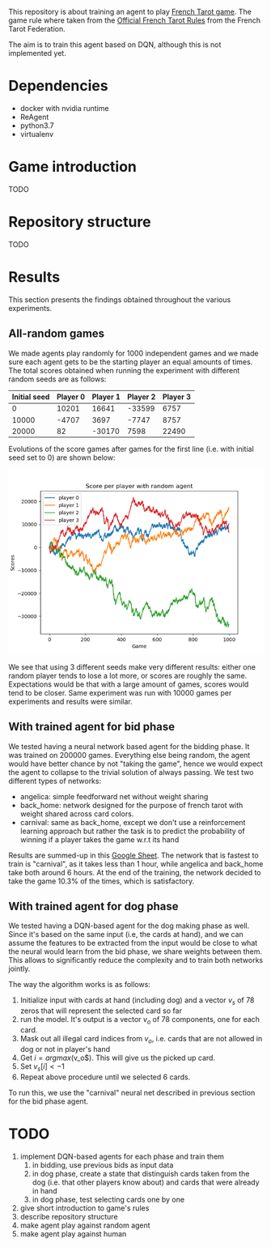 This repository is about training an agent to play
[French Tarot game](https://en.wikipedia.org/wiki/French_tarot]).
The game rule where taken from the [Official French Tarot Rules](http://www.fftarot.fr/assets/documents/R-RO201206.pdf)
from the French Tarot Federation.

The aim is to train this agent based on DQN, although this is not
implemented yet.

# Dependencies
- docker with nvidia runtime
- ReAgent
- python3.7
- virtualenv

# Game introduction
TODO

# Repository structure
TODO

# Results
This section presents the findings obtained throughout the various
experiments.

## All-random games
We made agents play randomly for 1000 independent games and we made sure
each agent gets to be the starting player an equal amounts of times.
The total scores obtained when running the experiment with
different random seeds are as follows:

|Initial seed|Player 0|Player 1|Player 2|Player 3|
|---|---|---|---|---|
| 0 |10201|16641|-33599|6757|
| 10000| -4707 | 3697  | -7747  | 8757  |
| 20000|  82 | -30170  |7598   |22490   |

Evolutions of the score games after games for the first line (i.e. with
initial seed set to 0) are shown below:

![](results/random_players.png)

We see that using 3 different seeds make very different results:
either one random player tends to lose a lot more, or scores are roughly
the same. Expectations would be that with a large amount of games,
scores would tend to be closer. Same experiment was run with 10000 games
per experiments and results were similar.

## With trained agent for bid phase
We tested having a neural network based agent for the bidding phase. It was trained on 200000 games. Everything else being
random, the agent would have better chance by not "taking the game", hence we would expect the agent to collapse
to the trivial solution of always passing. We test two different types of networks:
- angelica: simple feedforward net without weight sharing
- back_home: network designed for the purpose of french tarot with weight shared across card colors.
- carnival: same as back_home, except we don't use a reinforcement learning approach but rather the task
is to predict the probability of winning if a player takes the game w.r.t its hand

Results are summed-up in this
[Google Sheet](https://docs.google.com/spreadsheets/d/1jKxKGcHZPYEbEqXDQn-Qwko9_F8PxJigzj90CC79uZk/edit?usp=sharing).
The network that is fastest to train is "carnival", as it takes less than 1 hour, while angelica and back_home
take both around 6 hours. At the end of the training, the network decided to take the game 10.3% of the times,
which is satisfactory.

## With trained agent for dog phase
We tested having a DQN-based agent for the dog making phase as well. Since it's based on the same input (i.e, the cards
at hand), and we can assume the features to be extracted from the input would be close to what the neural would learn
from the bid phase, we share weights between them. This allows to significantly reduce the complexity and to train
both networks jointly.

The way the algorithm works is as follows:
1. Initialize input with cards at hand (including dog) and a vector $v_s$ of 78 zeros that will represent
the selected card so far
2. run the model. It's output is a vector $v_o$ of 78 components, one for each card.
3. Mask out all illegal card indices from $v_o$, i.e. cards that are not allowed in dog or not in player's hand
4. Get $i=argmax($v_o$). This will give us the picked up card.
5. Set $v_s[i] <- 1$
6. Repeat above procedure until we selected 6 cards.

To run this, we use the "carnival" neural net described in previous section for the bid phase agent.

# TODO
1. implement DQN-based agents for each phase and train them
    1. in bidding, use previous bids as input data
    2. in dog phase, create a state that distinguish cards taken from the dog (i.e. that other players know about) and cards that were already in hand
    3. in dog phase, test selecting cards one by one
2. give short introduction to game's rules
3. describe repository structure
4. make agent play against random agent
5. make agent play against human
